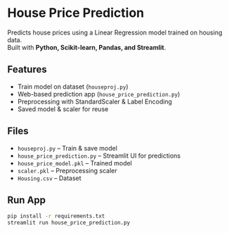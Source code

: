 # House Price Prediction

Predicts house prices using a Linear Regression model trained on housing data.  
Built with **Python, Scikit-learn, Pandas, and Streamlit**.

## Features
- Train model on dataset (`houseproj.py`)
- Web-based prediction app (`house_price_prediction.py`)
- Preprocessing with StandardScaler & Label Encoding
- Saved model & scaler for reuse

## Files
- `houseproj.py` – Train & save model
- `house_price_prediction.py` – Streamlit UI for predictions
- `house_price_model.pkl` – Trained model
- `scaler.pkl` – Preprocessing scaler
- `Housing.csv` – Dataset

## Run App
```bash
pip install -r requirements.txt
streamlit run house_price_prediction.py
